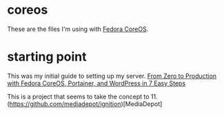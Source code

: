 # coreos

These are the files I'm using with [Fedora CoreOS](https://fedoraproject.org/coreos/).

# starting point

This was my initial guide to setting up my server. [From Zero to Production with Fedora CoreOS, Portainer, and WordPress in 7 Easy Steps](https://www.portainer.io/blog/from-zero-to-production-with-fedora-coreos-portainer-and-wordpress-in-7-easy-steps)

This is a project that seems to take the concept to 11. (https://github.com/mediadepot/ignition)[MediaDepot]
